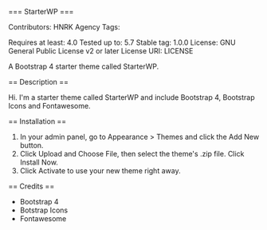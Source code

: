 === StarterWP ===

Contributors: HNRK Agency
Tags: 

Requires at least: 4.0
Tested up to: 5.7
Stable tag: 1.0.0
License: GNU General Public License v2 or later
License URI: LICENSE

A Bootstrap 4 starter theme called StarterWP.

== Description ==

Hi. I'm a starter theme called StarterWP and include Bootstrap 4, Bootstrap Icons and Fontawesome.

== Installation ==

1. In your admin panel, go to Appearance > Themes and click the Add New button.
2. Click Upload and Choose File, then select the theme's .zip file. Click Install Now.
3. Click Activate to use your new theme right away.

== Credits ==

* Bootstrap 4
* Botstrap Icons
* Fontawesome